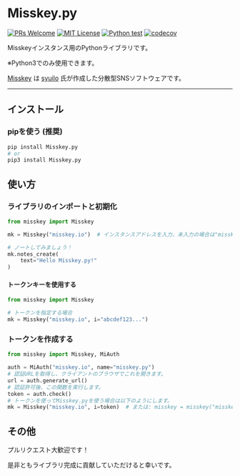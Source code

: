 # Misskey.py

[![PRs Welcome](https://img.shields.io/badge/PRs-welcome-brightgreen.svg?style=flat-square)](http://makeapullrequest.com)
[![MIT License](https://img.shields.io/badge/license-MIT-blue.svg?style=flat)](LICENSE)
[![Python test](https://github.com/YuzuRyo61/Misskey.py/actions/workflows/test.yml/badge.svg)](https://github.com/YuzuRyo61/Misskey.py/actions/workflows/test.yml)
[![codecov](https://codecov.io/gh/YuzuRyo61/Misskey.py/branch/main/graph/badge.svg?token=97A1HJHUMW)](https://codecov.io/gh/YuzuRyo61/Misskey.py)

Misskeyインスタンス用のPythonライブラリです。

※Python3でのみ使用できます。

[Misskey](https://github.com/misskey-dev/misskey) は [syuilo](https://github.com/syuilo) 氏が作成した分散型SNSソフトウェアです。

---

## インストール

### pipを使う (推奨)

```bash
pip install Misskey.py
# or
pip3 install Misskey.py
```

## 使い方

### ライブラリのインポートと初期化

```python
from misskey import Misskey

mk = Misskey("misskey.io")  # インスタンスアドレスを入力、未入力の場合は"misskey.io"が指定されます。

# ノートしてみましょう！
mk.notes_create(
    text="Hello Misskey.py!"
)
```

#### トークンキーを使用する

```python
from misskey import Misskey

# トークンを指定する場合
mk = Misskey("misskey.io", i="abcdef123...")
```

### トークンを作成する

```python
from misskey import Misskey, MiAuth

auth = MiAuth("misskey.io", name="misskey.py")
# 認証URLを取得し、クライアントのブラウザでこれを開きます。
url = auth.generate_url()
# 認証許可後、この関数を実行します。
token = auth.check()
# トークンを使ってMisskey.pyを使う場合は以下のようにします。
mk = Misskey("misskey.io", i=token)  # または: misskey = misskey("misskey.io", i=auth.token)
```

## その他

プルリクエスト大歓迎です！

是非ともライブラリ完成に貢献していただけると幸いです。
